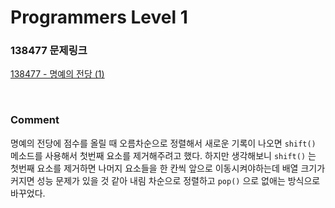 # Programmers Level 1

### 138477 문제링크

[138477 - 명예의 전당 (1)](https://school.programmers.co.kr/learn/courses/30/lessons/138477)

<br>

### Comment

명예의 전당에 점수를 올릴 때 오름차순으로 정렬해서 새로운 기록이 나오면 `shift()` 메소드를 사용해서 첫번째 요소를 제거해주려고 했다. 하지만 생각해보니 `shift()` 는 첫번째 요소를 제거하면 나머지 요소들을 한 칸씩 앞으로 이동시켜야하는데 배열 크기가 커지면 성능 문제가 있을 것 같아 내림 차순으로 정렬하고 `pop()` 으로 없애는 방식으로 바꾸었다.
